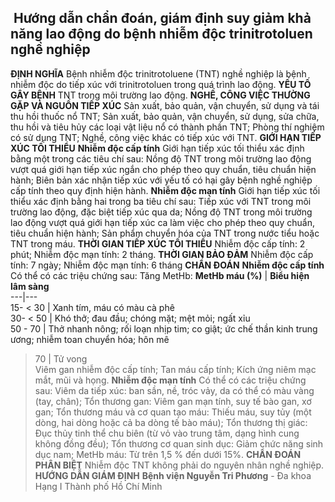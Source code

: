 ## ️ Hướng dẫn chẩn đoán, giám định suy giảm khả năng lao động do bệnh nhiễm độc trinitrotoluen nghề nghiệp

**ĐỊNH NGHĨA**
Bệnh nhiễm độc trinitrotoluene (TNT) nghề nghiệp là bệnh nhiễm độc do tiếp xúc với trinitrotoluen trong quá trình lao động.
**YẾU TỐ GÂY BỆNH**
TNT trong môi trường lao động.
**NGHỀ, CÔNG VIỆC THƯỜNG GẶP VÀ NGUỒN TIẾP XÚC**
Sản xuất, bảo quản, vận chuyển, sử dụng và tái thu hồi thuốc nổ TNT;
Sản xuất, bảo quản, vận chuyển, sử dụng, sửa chữa, thu hồi và tiêu hủy các loại vật liệu nổ có thành phần TNT;
Phòng thí nghiệm có sử dụng TNT;
Nghề, công việc khác có tiếp xúc với TNT.
**GIỚI HẠN TIẾP XÚC TỐI THIỂU**
**Nhiễm độc cấp tính**
Giới hạn tiếp xúc tối thiểu xác định bằng một trong các tiêu chí sau:
Nồng độ TNT trong môi trường lao động vượt quá giới hạn tiếp xúc ngắn cho phép theo quy chuẩn, tiêu chuẩn hiện hành;
Biên bản xác nhận tiếp xúc với yếu tố có hại gây bệnh nghề nghiệp cấp tính theo quy định hiện hành.
**Nhiễm độc mạn tính**
Giới hạn tiếp xúc tối thiểu xác định bằng hai trong ba tiêu chí sau:
Tiếp xúc với TNT trong môi trường lao động, đặc biệt tiếp xúc qua da;
Nồng độ TNT trong môi trường lao động vượt quá giới hạn tiếp xúc ca làm việc cho phép theo quy chuẩn, tiêu chuẩn hiện hành;
Sản phẩm chuyển hóa của TNT trong nước tiểu hoặc TNT trong máu.
**THỜI GIAN TIẾP XÚC TỐI THIỂU**
Nhiễm độc cấp tính: 2 phút;
Nhiễm độc mạn tính: 2 tháng.
**THỜI GIAN BẢO ĐẢM**
Nhiễm độc cấp tính: 7 ngày;
Nhiễm độc mạn tính: 6 tháng
**CHẨN ĐOÁN**
**Nhiễm độc cấp tính**
Có thể có các triệu chứng sau:
Tăng MetHb:
**MetHb máu (%)** |  **Biểu hiện lâm sàng**  
---|---  
15- < 30 |  Xanh tím, máu có màu cà phê  
30- < 50 |  Khó thở; đau đầu; chóng mặt; mệt mỏi; ngất xỉu  
50 - 70 |  Thở nhanh nông; rối loạn nhịp tim; co giật; ức chế thần kinh trung ương; nhiễm toan chuyển hóa; hôn mê  
> 70 |  Tử vong  
Viêm gan nhiễm độc cấp tính;
Tan máu cấp tính;
Kích ứng niêm mạc mắt, mũi và họng.
**Nhiễm độc mạn tính**
Có thể có các triệu chứng sau:
Viêm da tiếp xúc: ban sần, nề, tróc vảy, da có thể có màu vàng (tay, chân);
Tổn thương gan: Viêm gan mạn tính, suy tế bào gan, xơ gan;
Tổn thương máu và cơ quan tạo máu: Thiếu máu, suy tủy (một dòng, hai dòng hoặc cả ba dòng tế bào máu);
Tổn thương thị giác: Đục thủy tinh thể chu biên (từ vỏ vào trung tâm, dạng hình cung không đồng đều);
Tổn thương cơ quan sinh dục: Giảm chức năng sinh dục nam;
MetHb máu: Từ trên 1,5 % đến dưới 15%.
**CHẨN ĐOÁN PHÂN BIỆT**
Nhiễm độc TNT không phải do nguyên nhân nghề nghiệp.
**HƯỚNG DẪN GIÁM ĐỊNH**
**Bệnh viện Nguyễn Tri Phương** - Đa khoa Hạng I Thành phố Hồ Chí Minh
